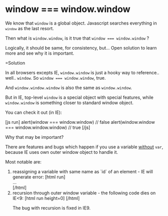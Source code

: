 
# window === window.window 

We know that `window` is a global object. Javascript searches everything in <code><code>window</code></code> as the last resort.

Then what is `window.window`, is it true that `window === window.window` ?

Logically, it should be same, for consistency, but... Open solution to learn more and see why it is important.


=Solution

In all browsers excepts IE, `window.window` is just a hooky way to reference.. well.. `window`. So `window === window.window`, true.

And `window.window.window` is also the same as `window.window`.

But in IE, top-level `window` is a special object with special features, while `window.window` is something closer to standard window object.

You can check it out (in IE):

[js run]
  alert(window === window.window) // false
  alert(window.window === window.window.window) // true
[/js]

Why that may be important?

There are features and bugs which happen if you use a variable <u>without</u> `var`, because IE uses own outer window object to handle it.

Most notable are:
<ol>
<li>reassigning a variable with same name as `id` of an element - IE will generate error:
[html run]
<div id="a">...</div>
<script> 
  a = 5    // error in IE! Ok if "var a = 5"
  alert(a) // will never happen
</script>
[/html]
</li>
<li>recursion through outer window variable - the following code dies on IE<9:
[html run height=0]
<script>
// recurse is explicitly defined on the outer window
window.recurse = function(times) {
  if (times !== 0) recurse(times-1)
}

recurse(13)
</script>
[/html]

The bug with recursion is fixed in IE9.
</li>
</ol>


